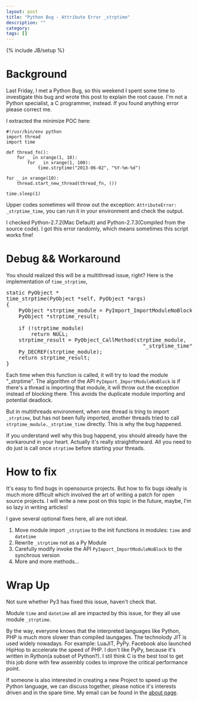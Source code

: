 ```yaml
---
layout: post
title: "Python Bug - Attribute Error _strptime"
description: ""
category: 
tags: []
---
```

{% include JB/setup %}

Background
===

Last Friday, I met a Python Bug, so this weekend I spent some time to investigate this bug and wrote this post to explain the root cause. I'm not a Python specialist, a C programmer, instead. If you found anything error please correct me.

I extracted the minimize POC here:

```
#!/usr/bin/env python
import thread
import time

def thread_fn():
    for _ in xrange(1, 10):
        for _ in xrange(1, 100):
            time.strptime("2013-06-02", "%Y-%m-%d")

for _ in xrange(10):
    thread.start_new_thread(thread_fn, ())

time.sleep(1)
```

Upper codes sometimes will throw out the exception: ```AttributeError: _strptime_time```, you can run it in your environment and check the output. 

I checked Python-2.7.2(Mac Default) and Python-2.7.3(Compiled from the source code). I got this error randomly, which means sometimes this script works fine!

Debug && Workaround
===

You should realized this will be a multithread issue, right? Here is the implementation of ```time_strptime```,

<pre>
static PyObject *
time_strptime(PyObject *self, PyObject *args)
{
    PyObject *strptime_module = PyImport_ImportModuleNoBlock("_strptime");
    PyObject *strptime_result;

    if (!strptime_module)
        return NULL;
    strptime_result = PyObject_CallMethod(strptime_module,
                                            "_strptime_time", "O", args);
    Py_DECREF(strptime_module);
    return strptime_result;
}
</pre>

Each time when this function is called, it will try to load the module "_strptime". The algorithm of the API ```PyImport_ImportModuleNoBlock``` is if there's a thread is importing that module, it will throw out the exception instead of blocking there. This avoids the duplicate module importing and potential deadlock.

But in multithreads environment, when one thread is tring to import ```_strptime```, but has not been fully imported, another threads tried to call ```strptime_module._strptime_time``` directly. This is why the bug happened. 

If you understand well why this bug happend, you should already have the workaround in your heart. Actually it's really straightforward. All you need to do just is call once ```strptime``` before starting your threads.

How to fix
===
It's easy to find bugs in opensource projects. But how to fix bugs ideally is much more difficult which involved the art of writing a patch for open source projects. I will write a new post on this topic in the future, maybe, I'm so lazy in writing articles!

I gave several optional fixes here, all are not ideal.

1. Move module import ```_strptime``` to the init functions in modules: ```time``` and ```datetime```
2. Rewrite ```_strptime``` not as a Py Module
3. Carefully modify invoke the API ```PyImport_ImportModuleNoBlock``` to the synchrous version
4. More and more methods...

Wrap Up
===

Not sure whether Py3 has fixed this issue, haven't check that.

Module ```time``` and ```datetime``` all are impacted by this issue, for they all use module ```_strptime```.

By the way, everyone knows that the interpreted languages like Python, PHP is much more slower than compiled laungages. The technolody JIT is used widely nowadays. For example: LuaJIT, PyPy. Facebook also launched HipHop to accelerate the speed of PHP. I don't like PyPy, because it's written in Rython(a subset of Python?). I stil think C is the best tool to get this job done with few assembly codes to improve the critical performance point.

If someone is also interested in creating a new Project to speed up the Python language, we can discuss together, please notice it's interests driven and in the spare time. My email can be found in the <a href='http://code-trick.com/about.html'>about page</a>.


